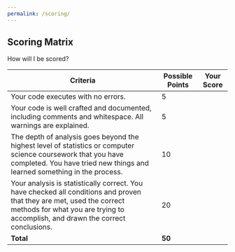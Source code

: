 ```yaml
---
permalink: /scoring/
---
```


## Scoring Matrix

How will I be scored?

| Criteria                                                                                                                                                                                                 | Possible Points | Your Score |
|----------------------------------------------------------------------------------------------------------------------------------------------------------------------------------------------------------|-----------------|------------|
| Your code executes with no errors.                                                                                                                                                                       | 5               |            |
| Your code is well crafted and documented, including comments and whitespace. All warnings are explained.                                                                                                 | 5               |            |
| The depth of analysis goes beyond the highest level of statistics or computer science coursework that you have completed. You have tried new things and learned something in the process.                | 10              |            |
| Your analysis is statistically correct. You have checked all conditions and proven that they are met, used the correct methods for what you are trying to accomplish, and drawn the correct conclusions. | 20              |            |
| **Total**                                                                                                                                                                                                | **50**          |            |
